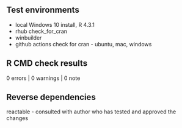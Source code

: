 ## Test environments
* local Windows 10 install, R 4.3.1
* rhub check_for_cran
* winbuilder
* github actions check for cran - ubuntu, mac, windows

## R CMD check results

0 errors | 0 warnings | 0 note

## Reverse dependencies

reactable - consulted with author who has tested and approved the changes
